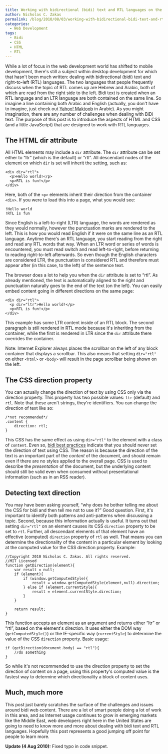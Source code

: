 ```yaml
---
title: Working with bidirectional (bidi) text and RTL languages on the web
author: Nicholas C. Zakas
permalink: /blog/2010/08/03/working-with-bidirectional-bidi-text-and-rtl-languages-on-the-web/
categories:
  - Web Development
tags:
  - Bidi
  - CSS
  - HTML
  - RTL
---
```

While a lot of focus in the web development world has shifted to mobile development, there's still a subject within desktop development for which that hasn't been much written: dealing with bidirectional (bidi) text and right-to-left (RTL) languages. The two languages that people frequently discuss when the topic of RTL comes up are Hebrew and Arabic, both of which are read from the right side to the left. Bidi text is created when an RTL language and an LTR language are both contained on the same line. So imagine a line containing both Arabic and English (actually, you don't have to imagine, just check out [Yahoo! Maktoob][1] in Arabic). As you might imagination, there are any number of challenges when dealing with BiDi text. The purpose of this post is to introduce the aspects of HTML and CSS (and a little JavaScript) that are designed to work with RTL languages.

## The HTML dir attribute

All HTML elements may include a `dir` attribute. The `dir` attribute can be set either to &#8220;ltr&#8221; (which is the default) or &#8220;rtl&#8221;. All descendant nodes of the element on which `dir` is set will inherit the setting, such as:

    <div dir="rtl">
      <p>Hello world!</p>
      <p>RTL is fun!</p>
    </div>
    

Here, both of the `<p>` elements inherit their direction from the container `<div>`. If you were to load this into a page, what you would see:

    !Hello world
    !RTL is fun

Since English is a left-to-right (LTR) language, the words are rendered as they would normally, however the punctuation marks are rendered to the left. This is how you would read English if it were on the same line as an RTL language. Anytime there's an RTL language, you start reading from the right and read any RTL words that way. When an LTR word or series of words is encountered, you must read switch and read left-to-right, before returning to reading right-to-left afterwards. So even though the English characters are considered LTR, the punctuation is considered RTL and therefore must appear after (in this case, to the left) of the sentence text.

The browser does a lot to help you when the `dir` attribute is set to &#8220;rtl&#8221;. As already mentioned, the text is automatically aligned to the right and punctuation naturally goes to the end of the text (on the left). You can easily embed content going in different directions on the same page:

    <div dir="rtl">
      <p dir="ltr">Hello world!</p>
      <p>RTL is fun!</p>
    </div>

This example has some LTR content inside of an RTL block. The second paragraph is still rendered in RTL mode because it's inheriting from the container, while the first is rendered in LTR since the `dir` attribute there overrides the container.

Note: Internet Explorer always places the scrollbar on the left of any block container that displays a scrollbar. This also means that setting `dir="rtl"` on either `<html>` or `<body>` will result in the page scrollbar being shown on the left.

## The CSS direction property

You can actually change the direction of text by using CSS only via the direction property. This property has two possible values: `ltr` (default) and `rtl`. Note that these aren't strings, they're identifiers. You can change the direction of text like so:

    /*not recommended*/
    .content {
        direction: rtl;
    }

This CSS has the same effect as using `dir="rtl"` to the element with a class of `content`. Even so, [bidi best practices][2] indicate that you should never set the direction of text using CSS. The reason is because the direction of the text is an important part of the *content* of the document, and should remain even if there are no styles applied to the overall page. CSS is used to describe the *presentation* of the document, but the underlying content should still be valid even when consumed without presentational information (such as in an RSS reader).

## Detecting text direction

You may have been asking yourself, &#8220;why does he bother telling me about the CSS for bidi and then tell me not to use it?&#8221; Good question. First, it's important to identify both patterns and anti-patterns when discussing a topic. Second, because this information actually is useful. It turns out that setting `dir="rtl"` on an element causes its CSS `direction` property to be set to `rtl`. Further, all descendant elements of that element have an effective (computed) `direction` property of `rtl` as well. That means you can determine the directionality of the content in a particular element by looking at the computed value for the CSS direction property. Example:

    //Copyright 2010 Nicholas C. Zakas. All rights reserved.
    //MIT Licensed
    function getDirection(element){
        var result = null;
        if (element){
            if (window.getComputedStyle){
                result = window.getComputedStyle(element,null).direction;
            } else if (element.currentStyle){
                result = element.currentStyle.direction;
            }
        }
    
        return result;
    }

This function accepts an element as an argument and returns either &#8220;ltr&#8221; or &#8220;rtl&#8221;, based on the element's direction. It uses either the DOM way (`getComputedStyle()`) or the IE-specific way (`currentStyle`) to determine the value of the CSS `direction` property. Basic usage:

    if (getDirection(document.body) == "rtl"){
        //do something
    }

So while it's not recommended to use the direction property to set the direction of content on a page, using this property's computed value is the fastest way to determine which directionality a block of content uses.

## Much, much more

This post just barely scratches the surface of the challenges and issues around bidi web content. There are a lot of smart people doing a lot of work in this area, and as Internet usage continues to grow in emerging markets like the Middle East, web developers right here in the United States are going to need to know more and more about dealing with bidi text and RTL languages. Hopefully this post represents a good jumping off point for people to learn more.

**Update (4 Aug 2010):** Fixed typo in code snippet.

 [1]: http://www.maktoob.com/?lang=ar
 [2]: http://www.w3.org/International/questions/qa-bidi-css-markup
